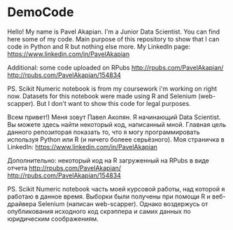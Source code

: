 # DemoCode
Hello! My name is Pavel Akapian. I'm a Junior Data Scientist. You can find here some of my code. Main purpose of this repository to show that I can code in Python and R but nothing else more.
My LinkedIn page: https://www.linkedin.com/in/PavelAkapian

Additional:
some code uploaded on RPubs http://rpubs.com/PavelAkapian/
http://rpubs.com/PavelAkapian/154834

PS. Scikit Numeric notebook is from my coursework i'm working on right now. Datasets for this notebook were made using R and Selenium (web-scapper). But I don't want to show this code for legal purposes.


Всем привет!) Меня зовут Павел Акопян. Я начинающий Data Scientist. Вы можете здесь найти некоторый код, написанный мной. Главная цель данного репозиторая показать то, что я могу программировать используя Python или R (и ничего болеее серьёзного).
Моя страничка в LinkedIn: https://www.linkedin.com/in/PavelAkapian

Дополнительно:
некоторый код на R загруженный на RPubs в виде отчета http://rpubs.com/PavelAkapian/
http://rpubs.com/PavelAkapian/154834

PS. Scikit Numeric notebook часть моей курсовой работы, над которой я работаю в данное время. Выборки были получены при помощи R и веб-драйвера Selenium (написан web-scapper). Однако воздержусь от опубликования исходного код скрэппера и самих данных по юридическим соображениям. 
